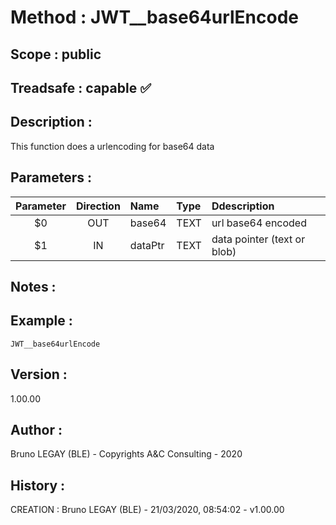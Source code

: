 ﻿# **Method :** JWT__base64urlEncode## **Scope :** public## **Treadsafe :** capable ✅ ## **Description :** This function does a urlencoding for base64 data## **Parameters :** | Parameter | Direction | Name | Type | Ddescription | |:----:|:----:|:----|:----|:----| | $0 | OUT | base64 | TEXT | url base64 encoded | | $1 | IN | dataPtr | TEXT | data pointer (text or blob) | ## **Notes :** ## **Example :** ```JWT__base64urlEncode```## **Version :** 1.00.00## **Author :** Bruno LEGAY (BLE) - Copyrights A&C Consulting - 2020## **History :**  CREATION : Bruno LEGAY (BLE) - 21/03/2020, 08:54:02 - v1.00.00